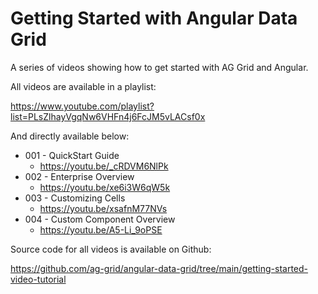 # Getting Started with Angular Data Grid

A series of videos showing how to get started with AG Grid and Angular.

All videos are available in a playlist:

https://www.youtube.com/playlist?list=PLsZlhayVgqNw6VHFn4j6FcJM5vLACsf0x

And directly available below:

- 001 - QuickStart Guide
    - https://youtu.be/_cRDVM6NlPk
- 002 - Enterprise Overview
    - https://youtu.be/xe6i3W6qW5k
- 003 - Customizing Cells
    - https://youtu.be/xsafnM77NVs
- 004 - Custom Component Overview
    - https://youtu.be/A5-Li_9oPSE	

Source code for all videos is available on Github:

https://github.com/ag-grid/angular-data-grid/tree/main/getting-started-video-tutorial